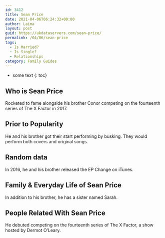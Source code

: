 ```yaml
---
id: 3412
title: Sean Price
date: 2021-04-06T06:24:32+00:00
author: Laima
layout: post
guid: https://ukdataservers.com/sean-price/
permalink: /04/06/sean-price
tags:
  - Is Married?
  - Is Single?
  - Relationships
category: Family Guides
---
```


* some text
{: toc}


## Who is Sean Price
                  
                  
                  
Rocketed to fame alongside his brother Conor competing on the fourteenth series of The X Factor in 2017.  
                  
              
            
              
            
                
                
                
## Prior to Popularity
                  
                  
                  
He and his brother got their start performing by busking. They would perform both covers and original songs. 
                  
              
            
              
            
                
                
                
## Random data
                  
                  
                  
In 2016, he and his brother released the EP Change on iTunes. 
                  
              
            
              
            
                
                
                
## Family & Everyday Life of Sean Price
                  
                  
                  
In addition to his brother, he has a sister named Sarah.
                  
              
            
              
            
                
                
                
## People Related With Sean Price
                  
                  
                  
He debuted competing on the fourteenth series of The X Factor, a show hosted by Dermot O&#8217;Leary. 
                  
              
            
              
            
                
              
            
              
              
            
            
              
            
          
          
          